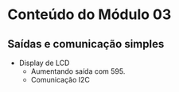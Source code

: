 # Conteúdo do Módulo 03
## Saídas e comunicação simples
* Display de LCD
    * Aumentando saída com 595.
    * Comunicação I2C
